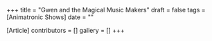 +++
title = "Gwen and the Magical Music Makers"
draft = false
tags = [Animatronic Shows]
date = ""

[Article]
contributors = []
gallery = []
+++